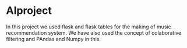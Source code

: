 # AIproject


In this project we used flask and flask tables for the making of music recommendation system. We have also used the concept of colaborative filtering and PAndas and Numpy in this.
